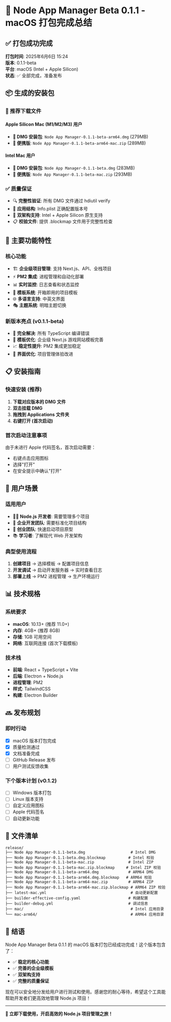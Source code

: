 # 🎉 Node App Manager Beta 0.1.1 - macOS 打包完成总结

## ✅ 打包成功完成

**打包时间**: 2025年6月6日 15:24  
**版本**: 0.1.1-beta  
**平台**: macOS (Intel + Apple Silicon)  
**状态**: ✅ 全部完成，准备发布

## 📦 生成的安装包

### 🎯 推荐下载文件

#### Apple Silicon Mac (M1/M2/M3) 用户
- **📀 DMG 安装包**: `Node App Manager-0.1.1-beta-arm64.dmg` (279MB)
- **📁 便携版**: `Node App Manager-0.1.1-beta-arm64-mac.zip` (289MB)

#### Intel Mac 用户  
- **📀 DMG 安装包**: `Node App Manager-0.1.1-beta.dmg` (283MB)
- **📁 便携版**: `Node App Manager-0.1.1-beta-mac.zip` (293MB)

### ✅ 质量保证
- 🔍 **完整性验证**: 所有 DMG 文件通过 hdiutil verify
- 📱 **应用结构**: Info.plist 正确配置版本号
- 🎯 **双架构支持**: Intel + Apple Silicon 原生支持
- 📋 **校验文件**: 提供 .blockmap 文件用于完整性检查

## 🚀 主要功能特性

### 核心功能
- 🏗️ **企业级项目管理**: 支持 Next.js、API、全栈项目
- ⚡ **PM2 集成**: 进程管理和自动化部署
- 📊 **实时监控**: 日志查看和状态监控
- 🎨 **模板系统**: 开箱即用的项目模板
- 🌐 **多语言支持**: 中英文界面
- 🎭 **主题系统**: 明暗主题切换

### 新版本亮点 (v0.1.1-beta)
- 🔧 **完全解决**: 所有 TypeScript 编译错误
- 🎯 **模板优化**: 企业级 Next.js 游戏网站模板完善
- 📈 **稳定性提升**: PM2 集成更加稳定
- 🎨 **界面优化**: 项目管理体验改进

## 📋 安装指南

### 快速安装 (推荐)
1. **下载对应版本的 DMG 文件**
2. **双击挂载 DMG**
3. **拖拽到 Applications 文件夹**
4. **右键打开 (首次启动)**

### 首次启动注意事项
由于未进行 Apple 代码签名，首次启动需要：
- 右键点击应用图标
- 选择"打开"
- 在安全提示中确认"打开"

## 🎯 用户场景

### 适用用户
- 🧑‍💻 **Node.js 开发者**: 需要管理多个项目
- 🏢 **企业开发团队**: 需要标准化项目结构
- 🚀 **创业团队**: 快速启动项目原型
- 📚 **学习者**: 了解现代 Web 开发架构

### 典型使用流程
1. **创建项目** → 选择模板 → 配置项目信息
2. **开发调试** → 启动开发服务器 → 实时查看日志
3. **部署上线** → PM2 进程管理 → 生产环境运行

## 📊 技术规格

### 系统要求
- **macOS**: 10.13+ (推荐 11.0+)
- **内存**: 4GB+ (推荐 8GB)
- **存储**: 1GB 可用空间
- **网络**: 互联网连接 (首次下载模板)

### 技术栈
- **前端**: React + TypeScript + Vite
- **后端**: Electron + Node.js
- **进程管理**: PM2
- **样式**: TailwindCSS
- **构建**: Electron Builder

## 🔜 发布规划

### 即时行动
- [x] macOS 版本打包完成
- [x] 质量检测通过
- [x] 文档准备完成
- [ ] GitHub Release 发布
- [ ] 用户测试反馈收集

### 下个版本计划 (v0.1.2)
- [ ] Windows 版本打包
- [ ] Linux 版本支持
- [ ] 自定义应用图标
- [ ] Apple 代码签名
- [ ] 自动更新功能

## 📁 文件清单

```
release/
├── Node App Manager-0.1.1-beta.dmg                    # Intel DMG
├── Node App Manager-0.1.1-beta.dmg.blockmap          # Intel 校验
├── Node App Manager-0.1.1-beta-mac.zip               # Intel ZIP
├── Node App Manager-0.1.1-beta-mac.zip.blockmap     # Intel ZIP 校验
├── Node App Manager-0.1.1-beta-arm64.dmg             # ARM64 DMG
├── Node App Manager-0.1.1-beta-arm64.dmg.blockmap   # ARM64 校验
├── Node App Manager-0.1.1-beta-arm64-mac.zip         # ARM64 ZIP
├── Node App Manager-0.1.1-beta-arm64-mac.zip.blockmap # ARM64 ZIP 校验
├── latest-mac.yml                                     # 自动更新配置
├── builder-effective-config.yaml                     # 构建配置
├── builder-debug.yml                                 # 调试信息
├── mac/                                               # Intel 应用目录
└── mac-arm64/                                         # ARM64 应用目录
```

## 🎊 结语

Node App Manager Beta 0.1.1 的 macOS 版本打包已经成功完成！这个版本包含了：

- ✅ **稳定的核心功能**
- ✅ **完善的企业级模板**  
- ✅ **双架构支持**
- ✅ **完整的质量保证**

现在可以安全地分发给用户进行测试和使用。感谢您的耐心等待，希望这个工具能帮助开发者们更高效地管理 Node.js 项目！

---

**🚀 立即下载使用，开启高效的 Node.js 项目管理之旅！**

